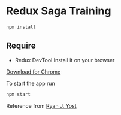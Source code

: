 # Redux Saga Training

```sh
npm install 
```

## Require
- Redux DevTool 
Install it on your browser

[Download for Chrome](https://chrome.google.com/webstore/detail/redux-devtools/lmhkpmbekcpmknklioeibfkpmmfibljd?hl=en)

To start the app run 
```sh
npm start
```
Reference from [Ryan J. Yost](https://hackernoon.com/redux-saga-tutorial-for-beginners-and-dog-lovers-aa69a17db645) 
